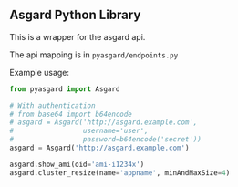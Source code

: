 Asgard Python Library
---------------------

This is a wrapper for the asgard api.

The api mapping is in `pyasgard/endpoints.py`

Example usage:
```python
from pyasgard import Asgard

# With authentication
# from base64 import b64encode
# asgard = Asgard('http://asgard.example.com',
#                 username='user',
#                 password=b64encode('secret'))
asgard = Asgard('http://asgard.example.com')

asgard.show_ami(oid='ami-i1234x')
asgard.cluster_resize(name='appname', minAndMaxSize=4)
```
